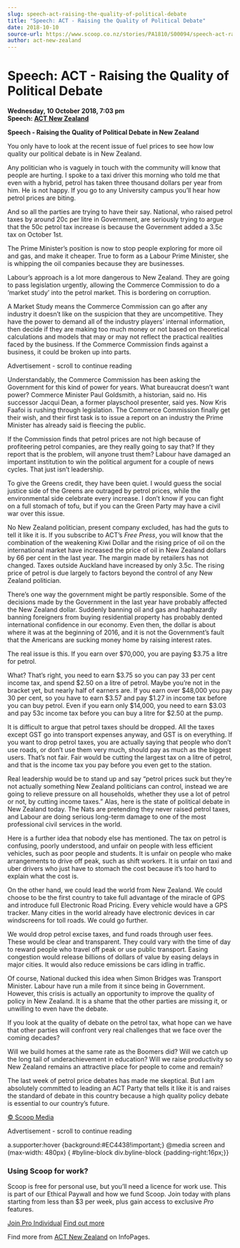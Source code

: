 ```yaml
---
slug: speech-act-raising-the-quality-of-political-debate
title: "Speech: ACT - Raising the Quality of Political Debate"
date: 2018-10-10
source-url: https://www.scoop.co.nz/stories/PA1810/S00094/speech-act-raising-the-quality-of-political-debate.htm
author: act-new-zealand
---
```

Speech: ACT - Raising the Quality of Political Debate
=====================================================

**Wednesday, 10 October 2018, 7:03 pm**  
**Speech: [ACT New Zealand](https://info.scoop.co.nz/ACT_New_Zealand)**

**Speech - Raising the Quality of Political Debate in New Zealand**

  
You only have to look at the recent issue of fuel prices to see how low quality our political debate is in New Zealand.

Any politician who is vaguely in touch with the community will know that people are hurting. I spoke to a taxi driver this morning who told me that even with a hybrid, petrol has taken three thousand dollars per year from him. He is not happy. If you go to any University campus you’ll hear how petrol prices are biting.

And so all the parties are trying to have their say. National, who raised petrol taxes by around 20c per litre in Government, are seriously trying to argue that the 50c petrol tax increase is because the Government added a 3.5c tax on October 1st.

The Prime Minister’s position is now to stop people exploring for more oil and gas, and make it cheaper. True to form as a Labour Prime Minister, she is whipping the oil companies because they are businesses.

Labour’s approach is a lot more dangerous to New Zealand. They are going to pass legislation urgently, allowing the Commerce Commission to do a ‘market study’ into the petrol market. This is bordering on corruption.

A Market Study means the Commerce Commission can go after any industry it doesn’t like on the suspicion that they are uncompetitive. They have the power to demand all of the industry players’ internal information, then decide if they are making too much money or not based on theoretical calculations and models that may or may not reflect the practical realities faced by the business. If the Commerce Commission finds against a business, it could be broken up into parts.

Advertisement - scroll to continue reading





Understandably, the Commerce Commission has been asking the Government for this kind of power for years. What bureaucrat doesn’t want power? Commerce Minister Paul Goldsmith, a historian, said no. His successor Jacqui Dean, a former playschool presenter, said yes. Now Kris Faafoi is rushing through legislation. The Commerce Commission finally get their wish, and their first task is to issue a report on an industry the Prime Minister has already said is fleecing the public.

If the Commission finds that petrol prices are not high because of profiteering petrol companies, are they really going to say that? If they report that is the problem, will anyone trust them? Labour have damaged an important institution to win the political argument for a couple of news cycles. That just isn’t leadership.

To give the Greens credit, they have been quiet. I would guess the social justice side of the Greens are outraged by petrol prices, while the environmental side celebrate every increase. I don’t know if you can fight on a full stomach of tofu, but if you can the Green Party may have a civil war over this issue.

No New Zealand politician, present company excluded, has had the guts to tell it like it is. If you subscribe to ACT’s _Free Press_, you will know that the combination of the weakening Kiwi Dollar and the rising price of oil on the international market have increased the price of oil in New Zealand dollars by 66 per cent in the last year. The margin made by retailers has not changed. Taxes outside Auckland have increased by only 3.5c. The rising price of petrol is due largely to factors beyond the control of any New Zealand politician.

There’s one way the government might be partly responsible. Some of the decisions made by the Government in the last year have probably affected the New Zealand dollar. Suddenly banning oil and gas and haphazardly banning foreigners from buying residential property has probably dented international confidence in our economy. Even then, the dollar is about where it was at the beginning of 2016, and it is not the Government’s fault that the Americans are sucking money home by raising interest rates.

The real issue is this. If you earn over $70,000, you are paying $3.75 a litre for petrol.

What? That’s right, you need to earn $3.75 so you can pay 33 per cent income tax, and spend $2.50 on a litre of petrol. Maybe you’re not in the bracket yet, but nearly half of earners are. If you earn over $48,000 you pay 30 per cent, so you have to earn $3.57 and pay $1.27 in income tax before you can buy petrol. Even if you earn only $14,000, you need to earn $3.03 and pay 53c income tax before you can buy a litre for $2.50 at the pump.

It is difficult to argue that petrol taxes should be dropped. All the taxes except GST go into transport expenses anyway, and GST is on everything. If you want to drop petrol taxes, you are actually saying that people who don’t use roads, or don’t use them very much, should pay as much as the biggest users. That’s not fair. Fair would be cutting the largest tax on a litre of petrol, and that is the income tax you pay before you even get to the station.

Real leadership would be to stand up and say “petrol prices suck but they’re not actually something New Zealand politicians can control, instead we are going to relieve pressure on all households, whether they use a lot of petrol or not, by cutting income taxes.” Alas, here is the state of political debate in New Zealand today. The Nats are pretending they never raised petrol taxes, and Labour are doing serious long-term damage to one of the most professional civil services in the world.

Here is a further idea that nobody else has mentioned. The tax on petrol is confusing, poorly understood, and unfair on people with less efficient vehicles, such as poor people and students. It is unfair on people who make arrangements to drive off peak, such as shift workers. It is unfair on taxi and uber drivers who just have to stomach the cost because it’s too hard to explain what the cost is.

On the other hand, we could lead the world from New Zealand. We could choose to be the first country to take full advantage of the miracle of GPS and introduce full Electronic Road Pricing. Every vehicle would have a GPS tracker. Many cities in the world already have electronic devices in car windscreens for toll roads. We could go further.

We would drop petrol excise taxes, and fund roads through user fees. These would be clear and transparent. They could vary with the time of day to reward people who travel off peak or use public transport. Easing congestion would release billions of dollars of value by easing delays in major cities. It would also reduce emissions be cars idling in traffic.

Of course, National ducked this idea when Simon Bridges was Transport Minister. Labour have run a mile from it since being in Government. However, this crisis is actually an opportunity to improve the quality of policy in New Zealand. It is a shame that the other parties are missing it, or unwilling to even have the debate.

If you look at the quality of debate on the petrol tax, what hope can we have that other parties will confront very real challenges that we face over the coming decades?

Will we build homes at the same rate as the Boomers did? Will we catch up the long tail of underachievement in education? Will we raise productivity so New Zealand remains an attractive place for people to come and remain?

The last week of petrol price debates has made me skeptical. But I am absolutely committed to leading an ACT Party that tells it like it is and raises the standard of debate in this country because a high quality policy debate is essential to our country’s future.

[© Scoop Media](http://www.scoop.co.nz/about/terms.html)  

Advertisement - scroll to continue reading



a.supporter:hover {background:#EC4438!important;} @media screen and (max-width: 480px) { #byline-block div.byline-block {padding-right:16px;}}

### Using Scoop for work?

Scoop is free for personal use, but you’ll need a licence for work use. This is part of our Ethical Paywall and how we fund Scoop. Join today with plans starting from less than $3 per week, plus gain access to exclusive _Pro_ features.  
  
[Join Pro Individual](https://pro.scoop.co.nz/Individual/?from=ProIn24) [Find out more](https://pro.scoop.co.nz/using-scoop-for-work/?from=ProIn24)

Find more from [ACT New Zealand](https://info.scoop.co.nz/ACT_New_Zealand) on InfoPages.